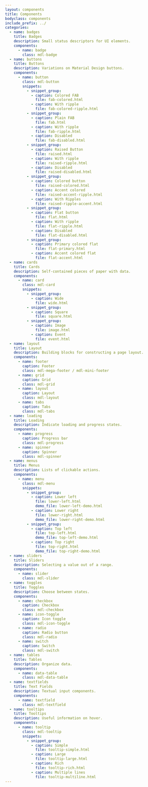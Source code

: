 ```yaml
---
layout: components
title: Components
bodyclass: components
include_prefix: ../
categories:
  - name: badges
    title: Badges
    description: Small status descriptors for UI elements.
    components:
      - name: badge
        class: mdl-badge
  - name: buttons
    title: Buttons
    description: Variations on Material Design buttons.
    components:
      - name: button
        class: mdl-button
        snippets:
          - snippet_group:
            - caption: Colored FAB
              file: fab-colored.html
            - caption: With ripple
              file: fab-colored-ripple.html
          - snippet_group:
            - caption: Plain FAB
              file: fab.html
            - caption: With ripple
              file: fab-ripple.html
            - caption: Disabled
              file: fab-disabled.html
          - snippet_group:
            - caption: Raised Button
              file: raised.html
            - caption: With ripple
              file: raised-ripple.html
            - caption: Disabled
              file: raised-disabled.html
          - snippet_group:
            - caption: Colored button
              file: raised-colored.html
            - caption: Accent colored
              file: raised-accent-ripple.html
            - caption: With Ripples
              file: raised-ripple-accent.html
          - snippet_group:
            - caption: Flat button
              file: flat.html
            - caption: With ripple
              file: flat-ripple.html
            - caption: Disabled
              file: flat-disabled.html
          - snippet_group:
            - caption: Primary colored flat
              file: flat-primary.html
            - caption: Accent colored flat
              file: flat-accent.html
  - name: cards
    title: Cards
    description: Self-contained pieces of paper with data.
    components:
      - name: card
        class: mdl-card
        snippets:
          - snippet_group:
            - caption: Wide
              file: wide.html
          - snippet_group:
            - caption: Square
              file: square.html
          - snippet_group:
            - caption: Image
              file: image.html
            - caption: Event
              file: event.html
  - name: layout
    title: Layout
    description: Building blocks for constructing a page layout.
    components:
      - name: footer
        caption: Footer
        class: mdl-mega-footer / mdl-mini-footer
      - name: grid
        caption: Grid
        class: mdl-grid
      - name: layout
        caption: Layout
        class: mdl-layout
      - name: tabs
        caption: Tabs
        class: mdl-tabs
  - name: loading
    title: Loading
    description: Indicate loading and progress states.
    components:
      - name: progress
        caption: Progress bar
        class: mdl-progress
      - name: spinner
        caption: Spinner
        class: mdl-spinner
  - name: menus
    title: Menus
    description: Lists of clickable actions.
    components:
      - name: menu
        class: mdl-menu
        snippets:
          - snippet_group:
            - caption: Lower left
              file: lower-left.html
              demo_file: lower-left-demo.html
            - caption: Lower right
              file: lower-right.html
              demo_file: lower-right-demo.html
          - snippet_group:
            - caption: Top left
              file: top-left.html
              demo_file: top-left-demo.html
            - caption: Top right
              file: top-right.html
              demo_file: top-right-demo.html
  - name: sliders
    title: Sliders
    description: Selecting a value out of a range.
    components:
      - name: slider
        class: mdl-slider
  - name: toggles
    title: Toggles
    description: Choose between states.
    components:
      - name: checkbox
        caption: Checkbox
        class: mdl-checkbox
      - name: icon-toggle
        caption: Icon toggle
        class: mdl-icon-toggle
      - name: radio
        caption: Radio button
        class: mdl-radio
      - name: switch
        caption: Switch
        class: mdl-switch
  - name: tables
    title: Tables
    description: Organize data.
    components:
      - name: data-table
        class: mdl-data-table
  - name: textfields
    title: Text Fields
    description: Textual input components.
    components:
      - name: textfield
        class: mdl-textfield
  - name: tooltips
    title: Tooltips
    description: Useful information on hover.
    components:
      - name: tooltip
        class: mdl-tooltip
        snippets:
          - snippet_group:
            - caption: Simple
              file: tooltip-simple.html
            - caption: Large
              file: tooltip-large.html
            - caption: Rich
              file: tooltip-rich.html
            - caption: Multiple lines
              file: tooltip-multiline.html
---
```

